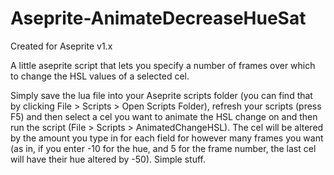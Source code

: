 # Aseprite-AnimateDecreaseHueSat
Created for Aseprite v1.x

A little aseprite script that lets you specify a number of frames over which to change the HSL values of a selected cel.

Simply save the lua file into your Aseprite scripts folder (you can find that by clicking File > Scripts > Open Scripts Folder), refresh your scripts (press F5) and then select a cel you want to animate the HSL change on and then run the script (File > Scripts > AnimatedChangeHSL). The cel will be altered by the amount you type in for each field for however many frames you want (as in, if you enter -10 for the hue, and 5 for the frame number, the last cel will have their hue altered by -50). Simple stuff.

